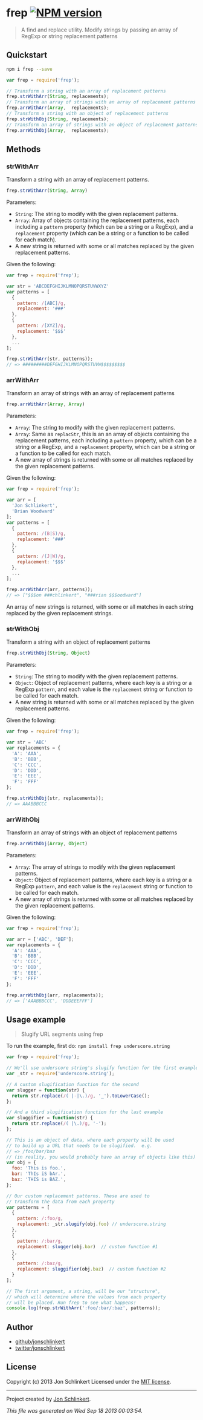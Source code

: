 # frep [![NPM version](https://badge.fury.io/js/frep.png)](http://badge.fury.io/js/frep)

> A find and replace utility. Modify strings by passing an array of RegExp or string replacement patterns


## Quickstart

```bash
npm i frep --save
```

```js
var frep = require('frep');

// Transform a string with an array of replacement patterns
frep.strWithArr(String, replacements);
// Transform an array of strings with an array of replacement patterns
frep.arrWithArr(Array,  replacements);
// Transform a string with an object of replacement patterns
frep.strWithObj(String, replacements);
// Transform an array of strings with an object of replacement patterns
frep.arrWithObj(Array,  replacements);
```



## Methods

### strWithArr
Transform a string with an array of replacement patterns.

```js
frep.strWithArr(String, Array)
```

Parameters:

* `String`: The string to modify with the given replacement patterns.
* `Array`: Array of objects containing the replacement patterns, each including a `pattern` property (which can be a string or a RegExp), and a `replacement` property (which can be a string or a function to be called for each match).
* A new string is returned with some or all matches replaced by the given replacement patterns.


Given the following:

```js
var frep = require('frep');

var str = 'ABCDEFGHIJKLMNOPQRSTUVWXYZ'
var patterns = [
  {
    pattern: /[ABC]/g,
    replacement: '###'
  },
  {
    pattern: /[XYZ]/g,
    replacement: '$$$'
  },
  ...
];

frep.strWithArr(str, patterns));
// => #########DEFGHIJKLMNOPQRSTUVW$$$$$$$$$
```


### arrWithArr
Transform an array of strings with an array of replacement patterns

```js
frep.arrWithArr(Array, Array)
```

Parameters:

* `Array`: The string to modify with the given replacement patterns.
* `Array`: Same as `replacStr`, this is an an array of objects containing the replacement patterns, each including a `pattern` property, which can be a string or a RegExp, and a `replacement` property, which can be a string or a function to be called for each match.
* A new array of strings is returned with some or all matches replaced by the given replacement patterns.

Given the following:

```js
var frep = require('frep');

var arr = [
  'Jon Schlinkert',
  'Brian Woodward'
];
var patterns = [
  {
    pattern: /(B|S)/g,
    replacement: '###'
  },
  {
    pattern: /(J|W)/g,
    replacement: '$$$'
  },
  ...
];

frep.arrWithArr(arr, patterns));
// => ["$$$on ###chlinkert", "###rian $$$oodward"]
```

An array of new strings is returned, with some or all matches in each string replaced by the given replacement strings.



### strWithObj
Transform a string with an object of replacement patterns

```js
frep.strWithObj(String, Object)
```

Parameters:

* `String`: The string to modify with the given replacement patterns.
* `Object`: Object of replacement patterns, where each key is a string or a RegExp `pattern`, and each value is the `replacement` string or function to be called for each match.
* A new string is returned with some or all matches replaced by the given replacement patterns.


Given the following:

```js
var frep = require('frep');

var str = 'ABC'
var replacements = {
  'A': 'AAA',
  'B': 'BBB',
  'C': 'CCC',
  'D': 'DDD',
  'E': 'EEE',
  'F': 'FFF'
};

frep.strWithObj(str, replacements));
// => AAABBBCCC
```


### arrWithObj
Transform an array of strings with an object of replacement patterns

```js
frep.arrWithObj(Array, Object)
```

Parameters:

* `Array`: The array of strings to modify with the given replacement patterns.
* `Object`: Object of replacement patterns, where each key is a string or a RegExp `pattern`, and each value is the `replacement` string or function to be called for each match.
* A new array of strings is returned with some or all matches replaced by the given replacement patterns.


Given the following:

```js
var frep = require('frep');

var arr = ['ABC', 'DEF'];
var replacements = {
  'A': 'AAA',
  'B': 'BBB',
  'C': 'CCC',
  'D': 'DDD',
  'E': 'EEE',
  'F': 'FFF'
};

frep.arrWithObj(arr, replacements));
// => ['AAABBBCCC', 'DDDEEEFFF']
```


## Usage example

> Slugify URL segments using frep

To run the example, first do: `npm install frep underscore.string`

```js
var frep = require('frep');

// We'll use underscore string's slugify function for the first example
var _str = require('underscore.string');

// A custom slugification function for the second
var slugger = function(str) {
  return str.replace(/( |-|\.)/g, '_').toLowerCase();
};

// And a third slugification function for the last example
var sluggifier = function(str) {
  return str.replace(/( |\.)/g, '-');
};

// This is an object of data, where each property will be used
// to build up a URL that needs to be slugified.  e.g.
// => /foo/bar/baz
// (in reality, you would probably have an array of objects like this)
var obj = {
  foo: 'This is foo.',
  bar: 'ThIs iS bAr.',
  baz: 'THIS is BAZ.',
};

// Our custom replacement patterns. These are used to
// transform the data from each property
var patterns = [
  {
    pattern: /:foo/g,
    replacement: _str.slugify(obj.foo) // underscore.string
  },
  {
    pattern: /:bar/g,
    replacement: slugger(obj.bar)  // custom function #1
  },
  {
    pattern: /:baz/g,
    replacement: sluggifier(obj.baz)  // custom function #2
  }
];

// The first argument, a string, will be our "structure",
// which will determine where the values from each property
// will be placed. Run frep to see what happens!
console.log(frep.strWithArr(':foo/:bar/:baz', patterns));
```


## Author

+ [github/jonschlinkert](http://github/jonschlinkert)
+ [twitter/jonschlinkert](http://twitter.com/jonschlinkert)


## License
Copyright (c) 2013 Jon Schlinkert
Licensed under the [MIT license](LICENSE-MIT).

***

Project created by [Jon Schlinkert](https://github.com/jonschlinkert).

_This file was generated on Wed Sep 18 2013 00:03:54._
